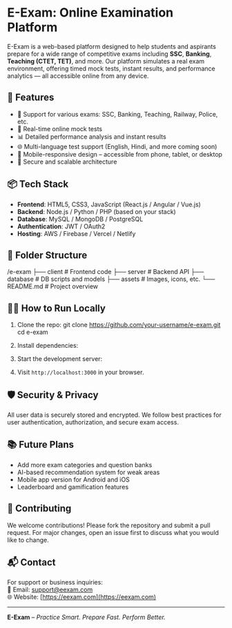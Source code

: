 # E-Exam: Online Examination Platform

E-Exam is a web-based platform designed to help students and aspirants prepare for a wide range of competitive exams including **SSC**, **Banking**, **Teaching (CTET, TET)**, and more. Our platform simulates a real exam environment, offering timed mock tests, instant results, and performance analytics — all accessible online from any device.

## 🚀 Features

- 📝 Support for various exams: SSC, Banking, Teaching, Railway, Police, etc.
- 🎯 Real-time online mock tests
- 📊 Detailed performance analysis and instant results
- 🌐 Multi-language test support (English, Hindi, and more coming soon)
- 📱 Mobile-responsive design – accessible from phone, tablet, or desktop
- 🔐 Secure and scalable architecture

## 📦 Tech Stack

- **Frontend**: HTML5, CSS3, JavaScript (React.js / Angular / Vue.js)
- **Backend**: Node.js / Python / PHP (based on your stack)
- **Database**: MySQL / MongoDB / PostgreSQL
- **Authentication**: JWT / OAuth2
- **Hosting**: AWS / Firebase / Vercel / Netlify

## 📁 Folder Structure

/e-exam
├── client # Frontend code
├── server # Backend API
├── database # DB scripts and models
├── assets # Images, icons, etc.
└── README.md # Project overview


## 🧑‍💻 How to Run Locally

1. Clone the repo:
git clone https://github.com/your-username/e-exam.git
cd e-exam
2. Install dependencies:
3. Start the development server:

4. Visit `http://localhost:3000` in your browser.

## 🛡️ Security & Privacy

All user data is securely stored and encrypted. We follow best practices for user authentication, authorization, and secure exam access.

## 📚 Future Plans

- Add more exam categories and question banks
- AI-based recommendation system for weak areas
- Mobile app version for Android and iOS
- Leaderboard and gamification features

## 🤝 Contributing

We welcome contributions! Please fork the repository and submit a pull request. For major changes, open an issue first to discuss what you would like to change.

## 📬 Contact

For support or business inquiries:  
📧 Email: support@eexam.com  
🌐 Website: [https://eexam.com](https://eexam.com)

---

**E-Exam** – *Practice Smart. Prepare Fast. Perform Better.*


